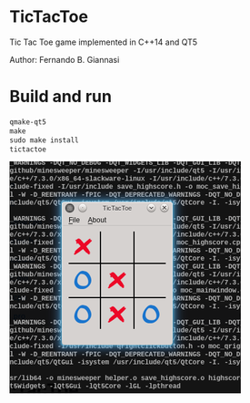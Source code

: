 # TicTacToe
Tic Tac Toe game implemented in C++14 and QT5

Author: Fernando B. Giannasi

# Build and run
    qmake-qt5
    make
    sudo make install
    tictactoe


![](screenshot.png)
